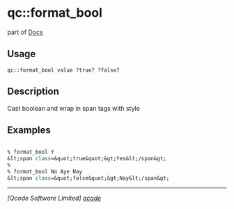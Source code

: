qc::format_bool
===============

part of [Docs](.)

Usage
-----
`qc::format_bool value ?true? ?false?`

Description
-----------
Cast boolean and wrap in span tags with style

Examples
--------
```tcl

% format_bool Y 
&lt;span class=&quot;true&quot;&gt;Yes&lt;/span&gt;
%
% format_bool No Aye Nay
&lt;span class=&quot;false&quot;&gt;Nay&lt;/span&gt;

```

----------------------------------
*[Qcode Software Limited] [qcode]*

[qcode]: www.qcode.co.uk "Qcode Software"